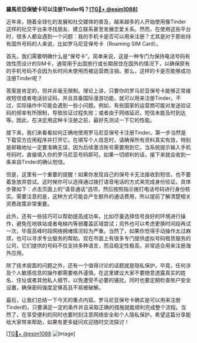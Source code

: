 **羅馬尼亞保號卡可以注册Tinder吗？[[TG💪+ @esim1088](https://t.me/s/esim1088)]**

近年来，随着全球化的发展和社交媒体的普及，越来越多的人开始使用像Tinder这样的社交平台来寻找朋友、建立联系甚至发展恋爱关系。然而，在使用这些平台时，很多人都会遇到一个问题：我的手机卡是否可以用来注册？尤其是对于那些持有国外号码的人来说，比如罗马尼亚保号卡（Roaming SIM Card）。

首先，我们需要明确什么是“保号卡”。简单来说，这是一种专门为保持电话号码有效性而设计的SIM卡，通常用于出国旅行或长期居住在国外的情况下，以确保原有的手机号码不会因为长时间未使用而被运营商注销。那么，这样的卡是否能够成功注册Tinder呢？

答案是肯定的，但并非毫无限制。理论上讲，只要你的罗马尼亚保号卡能够正常接收短信或者电话验证码，并且具备国际漫游功能，就可以用来注册Tinder。不过，实际操作中可能会遇到一些小问题。例如，有些国家的运营商可能对发送验证码的频率有所限制，导致验证过程失败；或者由于网络延迟，短信未能及时到达等。因此，在决定用这种卡注册之前，最好先测试一下它的性能。

接下来，我们来看看如何正确地使用罗马尼亚保号卡注册Tinder。第一步当然是下载官方应用程序并打开它。在填写个人信息时，请确保所有资料真实有效，特别是邮箱地址一定要准确无误，因为后续激活账号需要用到它。当系统提示输入手机号码时，直接填入你的罗马尼亚号码即可。如果一切顺利的话，接下来就会收到一条来自Tinder的确认短信。

但是，这里有一个重要的提醒！如果你发现自己的保号卡无法接收到短信，也不要着急放弃尝试。这时候你可以选择通过拨打语音电话的方式来完成身份验证。具体步骤如下：点击页面上的“语音通话”选项，然后按照指示拨打电话号码进行身份核实。需要注意的是，这种方式可能会产生额外的通话费用，所以提前了解清楚相关资费政策非常重要。

此外，还有一些技巧可以帮助提高成功率。比如尽量选择信号良好的环境进行操作，避免在地铁站或者电梯内等弱覆盖区域尝试；另外也可以考虑更换时间段再试一次，毕竟高峰时段网络拥堵情况较为严重。当然了，如果你觉得手动操作太过麻烦，也可以寻求专业服务的帮助。现在市面上有很多专门提供虚拟号码租赁服务的公司，它们提供的号码不仅支持多种语言，而且稳定性极高，非常适合用来注册海外应用。

除了技术层面的问题之外，还有一个值得讨论的话题就是隐私保护。毕竟，任何涉及个人敏感信息的操作都需要格外谨慎。在这里建议大家不要随意透露真实的姓名、住址或者其他私人细节，以免遭受不必要的骚扰。同时也要定期检查账户安全设置，确保密码强度足够高且不易被破解。

最后，让我们总结一下今天的重点内容。罗马尼亚保号卡确实是可以用来注册Tinder的，只要满足一定的条件并且采取正确的措施就能顺利完成整个流程。当然了，在享受便利的同时也要时刻注意网络安全和个人隐私保护。希望这篇分享能给大家带来帮助，如果有更多疑问欢迎随时交流探讨！

[[TG💪+ @esim1088](https://t.me/s/esim1088) ![Image](https://i.postimg.cc/4NQfJmqS/Snipaste-2025-05-13-00-14-12.png)]